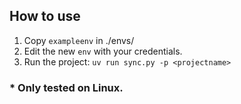 ## How to use
1. Copy `exampleenv` in ./envs/<projectname>
2. Edit the new `env` with your credentials.
3. Run the project: `uv run sync.py -p <projectname>`

### * Only tested on Linux.